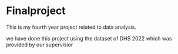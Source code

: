 # Finalproject
This is my fourth year project related to data analysis.

we have done this project using the dataset of DHS 2022 which was provided by our supervisior 
